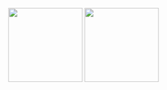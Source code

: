 <p align="left">
<img height="150px" src="https://github-readme-stats.vercel.app/api?username=egorlaptev&title_color=81A1C1&icon_color=81A1C1&text_color=333&bg_color=ffffff00&show_icons=true&count_private=true&hide=issues&hide_border=true" />
<img height="150px" src="https://github-readme-stats.vercel.app/api/top-langs/?username=egorlaptev&layout=compact&title_color=81A1C1&bg_color=ffffff00&hide_border=true" />
</p>


